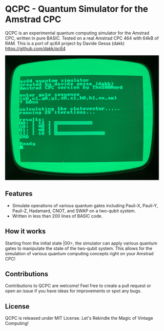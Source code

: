 # QCPC - Quantum Simulator for the Amstrad CPC

QCPC is an experimental quantum computing simulator for the Amstrad CPC, written in pure BASIC.
Tested on a real Amstrad CPC 464 with 64kB of RAM.
This is a port of qc64 project by Davide Gessa (dakk) https://github.com/dakk/qc64

![Creating a Bell State on Amstrad CPC](images/qcpc.png)

## Features

-    Simulate operations of various quantum gates including Pauli-X, Pauli-Y, Pauli-Z, Hadamard, CNOT, and SWAP on a two-qubit system.
-    Written in less than 200 lines of BASIC code.


## How it works

Starting from the initial state |00>, the simulator can apply various quantum gates to manipulate the state of the two-qubit system. This allows for the simulation of various quantum computing concepts right on your Amstrad CPC!


## Contributions

Contributions to QCPC are welcome! Feel free to create a pull request or open an issue if you have ideas for improvements or spot any bugs.

## License

QCPC is released under MIT License.
Let's Rekindle the Magic of Vintage Computing!
